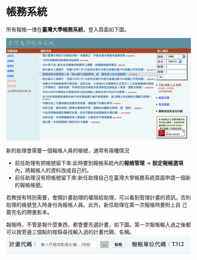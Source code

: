 # 帳務系統
 所有報帳一律在**臺灣大學帳務系統**，登入頁面如下圖。
 
 ![臺灣大學帳務系統登入頁面](reimburse.login.png)
 
 新的助理會需要一個報帳人員的帳號，通常有兩種情況

* 前任助理有把帳號留下來:此時要到報帳系統內的**報帳管理** → **設定報帳選項**內，將報帳人的資料改成自己的。
* 前任助理沒有把帳號留下來:新任助理自己在臺灣大學帳務系統頁面申請一個新的報帳帳號。

若教授有特別需要，會開計畫助理的權限給助理，可以看到管理計畫的資訊。否則助理的帳號登入時身份為報帳人員。此外，新任助理在第一次報帳時要附上自 己簽完名的聘書影本。

報帳時，不管是報什麼東西，都會要先選計畫，如下圖。第一次報帳輸入過之後都可以按旁邊三個點的按鈕尋找輸入過的計畫代碼、名稱。
![選取計畫](reimburse.chooseproject.png)